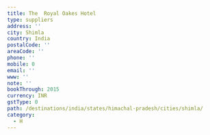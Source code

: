 ```yaml
---
title: The  Royal Oakes Hotel
type: suppliers
address: ''
city: Shimla
country: India
postalCode: ''
areaCode: ''
phone: ''
mobile: 0
email: ''
www: ''
note: ''
bookThrough: 2015
currency: INR
gstType: 0
path: /destinations/india/states/himachal-pradesh/cities/shimla/
category:
  - H
---
```


